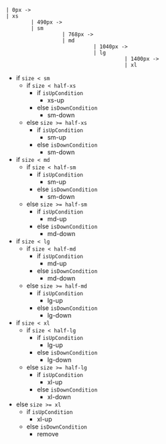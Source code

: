 ```
| 0px ->
| xs
        | 490px ->
        | sm
                  | 768px ->
                  | md
                            | 1040px ->
                            | lg
                                      | 1400px ->
                                      | xl
```

- if `size < sm`
  - if `size < half-xs`
    - if `isUpCondition`
      - xs-up
    - else `isDownCondition`
      - sm-down
  - else `size >= half-xs`
    - if `isUpCondition`
      - sm-up
    - else `isDownCondition`
      - sm-down
- if `size < md`
  - if `size < half-sm`
    - if `isUpCondition`
      - sm-up
    - else `isDownCondition`
      - sm-down
  - else `size >= half-sm`
    - if `isUpCondition`
      - md-up
    - else `isDownCondition`
      - md-down
- if `size < lg`
  - if `size < half-md`
    - if `isUpCondition`
      - md-up
    - else `isDownCondition`
      - md-down
  - else `size >= half-md`
    - if `isUpCondition`
      - lg-up
    - else `isDownCondition`
      - lg-down
- if `size < xl`
  - if `size < half-lg`
    - if `isUpCondition`
      - lg-up
    - else `isDownCondition`
      - lg-down
  - else `size >= half-lg`
    - if `isUpCondition`
      - xl-up
    - else `isDownCondition`
      - xl-down
- else `size >= xl`
  - if `isUpCondition`
    - xl-up
  - else `isDownCondition`
    - remove
